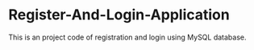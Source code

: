 # Register-And-Login-Application
This is an project code of registration and login using MySQL database.
